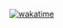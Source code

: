 [![wakatime](https://wakatime.com/badge/user/018b799e-de53-4f7a-bb65-edc2df9f26d8/project/018e37b6-9795-424a-bf35-4b39e3c4ba59.svg)](https://wakatime.com/badge/user/018b799e-de53-4f7a-bb65-edc2df9f26d8/project/018e37b6-9795-424a-bf35-4b39e3c4ba59)
